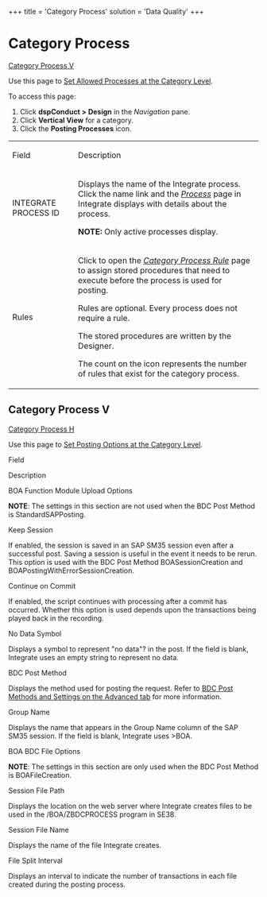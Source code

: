 +++
title = 'Category Process'
solution = 'Data Quality'
+++

# Category Process

[Category Process V](#Category)

<div class="use">

Use this page to [Set Allowed Processes at the Category
Level](../Use_Cases/Set_Allowed_Processes_at_the_Category_Level.htm).

</div>

To access this page:

1.  Click **dspConduct \> Design** in the *Navigation* pane.
2.  Click **Vertical View** for a category.
3.  Click the **Posting Processes** icon.

<table>
<tbody>
<tr class="odd">
<td><p>Field</p></td>
<td><p>Description</p></td>
</tr>
<tr class="even">
<td><p>INTEGRATE PROCESS ID</p></td>
<td><p>Displays the name of the Integrate process. Click the name link and the <span style="font-style: italic;"><a href="../../../Platform/Integrate/Page_Desc/Process_H.htm">Process</a></span> page in Integrate displays with details about the process.</p>
<p><strong>NOTE:</strong> Only active processes display.</p></td>
</tr>
<tr class="odd">
<td><p>Rules</p></td>
<td><p>Click to open the <span style="font-style: italic;"><a href="Category_Process_Rule.htm">Category Process Rule</a></span> page to assign stored procedures that need to execute before the process is used for posting. </p>
<p>Rules are optional. Every process does not require a rule.</p>
<p>The stored procedures are written by the Designer.</p>
<p>The count on the icon represents the number of rules that exist for the category process.</p></td>
</tr>
</tbody>
</table>

## <span id="Category"></span>Category Process V

[Category Process H](#)

<div class="use">

Use this page to [Set Posting Options at the Category
Level](../Use_Cases/Set_Posting_Options_at_the_Category_Level.htm).

</div>

Field

Description

BOA Function Module Upload Options

**NOTE**: The settings in this section are not used when the BDC Post
Method is StandardSAPPosting.

Keep Session

If enabled, the session is saved in an SAP SM35 session even after a
successful post. Saving a session is useful in the event it needs to be
rerun. This option is used with the BDC Post Method BOASessionCreation
and BOAPostingWithErrorSessionCreation.

Continue on Commit

If enabled, the script continues with processing after a commit has
occurred. Whether this option is used depends upon the transactions
being played back in the recording.

No Data Symbol

Displays a symbol to represent "no data"? in the post. If the field is
blank, Integrate uses an empty string to represent no data.

BDC Post Method

Displays the method used for posting the request. Refer to [BDC Post
Methods and Settings on the Advanced
tab](../../../Platform/Integrate/Page_Desc/BDCPostMethodsSettingsAdvTab.htm)
for more information.

Group Name

Displays the name that appears in the Group Name column of the SAP SM35
session. If the field is blank, Integrate uses \>BOA.

BOA BDC File Options

**NOTE**: The settings in this section are only used when the BDC Post
Method is BOAFileCreation.

Session File Path

Displays the location on the web server where Integrate creates files to
be used in the /BOA/ZBDCPROCESS program in SE38.

Session File Name

Displays the name of the file Integrate creates.

File Split Interval

Displays an interval to indicate the number of transactions in each file
created during the posting process.
